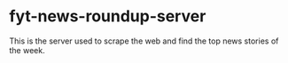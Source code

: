 # fyt-news-roundup-server
This is the server used to scrape the web and find the top news stories of the week.
